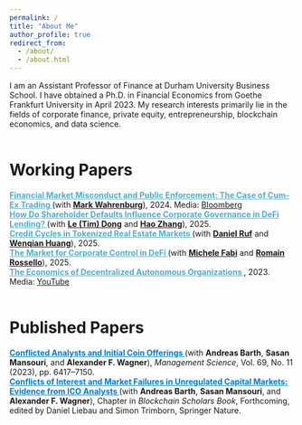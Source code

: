 ```yaml
---
permalink: /
title: "About Me"
author_profile: true
redirect_from: 
  - /about/
  - /about.html
---
```


I am an Assistant Professor of Finance at Durham University Business School. I have obtained a Ph.D. in Financial Economics from Goethe Frankfurt University in April 2023. My research interests primarily lie in the fields of corporate finance, private equity, entrepreneurship, blockchain economics, and data science.
<br>
<br>

Working Papers
======
<strong style="color: #52adc8; text-decoration: underline;">
  Financial Market Misconduct and Public Enforcement: The Case of Cum-Ex Trading
</strong>
(with <a href="https://www.old.wiwi.uni-frankfurt.de/abteilungen/finance/lehrstuhl/prof-dr-mark-wahrenburg/team/prof-dr-wahrenburg.html"><strong>Mark Wahrenburg</strong></a>), 2024.
Media: <a href="https://www.bloomberg.com/news/articles/2023-05-05/finland-s-missing-millions-show-traders-are-still-exploiting-tax?embedded-checkout=true">Bloomberg</a>
<br>

<strong style="color: #52adc8; text-decoration: underline;">
  How Do Shareholder Defaults Influence Corporate Governance in DeFi Lending?
</strong>  
(with <a href="https://www.timcrypto.com/"><strong>Le (Tim) Dong</strong></a> and <a href="https://scholar.google.com/citations?user=7yWh0ucAAAAJ&hl=de"><strong>Hao Zhang</strong></a>), 2025.
<br>

<strong style="color: #52adc8; text-decoration: underline;">
  Credit Cycles in Tokenized Real Estate Markets
</strong>  
(with <a href="https://sites.google.com/view/daniel-ruf"><strong>Daniel Ruf</strong></a> and <a href="https://scholar.google.com/citations?user=LsaCmFgAAAAJ&hl=en"><strong>Wenqian Huang</strong></a>), 2025.
<br>

<strong style="color: #52adc8; text-decoration: underline;">
  The Market for Corporate Control in DeFi
</strong>  
(with <a href="https://michelefabi.com/"><strong>Michele Fabi</strong></a> and <a href="https://scholar.google.com/citations?user=Mnhti80AAAAJ&hl=fr"><strong>Romain Rossello</strong></a>), 2025.
<br>

<strong style="color: #52adc8; text-decoration: underline;">
  The Economics of Decentralized Autonomous Organizations
</strong>, 2023.
Media: <a href="https://www.youtube.com/watch?v=QZyDRweEl1w">YouTube</a>
<br>
<br>

Published Papers
======
<strong style="color: #007acc; text-decoration: underline;">
  Conflicted Analysts and Initial Coin Offerings
</strong>  
(with <strong>Andreas Barth</strong>, <strong>Sasan Mansouri</strong>, and <strong>Alexander F. Wagner</strong>),  
<i>Management Science</i>, Vol. 69, No. 11 (2023), pp. 6417–7150.
<br>

<strong style="color: #007acc; text-decoration: underline;">
  Conflicts of Interest and Market Failures in Unregulated Capital Markets: Evidence from ICO Analysts
</strong>  (with <strong>Andreas Barth</strong>, <strong>Sasan Mansouri</strong>, and <strong>Alexander F. Wagner</strong>),  
Chapter in <i>Blockchain Scholars Book</i>, Forthcoming, edited by Daniel Liebau and Simon Trimborn, Springer Nature.




